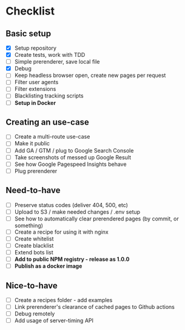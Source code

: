 # Checklist

## Basic setup

- [x] Setup repository
- [x] Create tests, work with TDD
- [ ] Simple prerenderer, save local file
- [x] Debug
- [ ] Keep headless browser open, create new pages per request
- [ ] Filter user agents
- [ ] Filter extensions
- [ ] Blacklisting tracking scripts
- [ ] **Setup in Docker**

## Creating an use-case

- [ ] Create a multi-route use-case
- [ ] Make it public
- [ ] Add GA / GTM / plug to Google Search Console
- [ ] Take screenshots of messed up Google Result
- [ ] See how Google Pagespeed Insights behave
- [ ] Plug prerenderer

## Need-to-have

- [ ] Preserve status codes (deliver 404, 500, etc)
- [ ] Upload to S3 / make needed changes / .env setup
- [ ] See how to automatically clear prerendered pages (by commit, or something)
- [ ] Create a recipe for using it with nginx
- [ ] Create whitelist
- [ ] Create blacklist
- [ ] Extend bots list
- [ ] **Add to public NPM registry - release as 1.0.0**
- [ ] **Publish as a docker image**

## Nice-to-have

- [ ] Create a recipes folder - add examples
- [ ] Link prerenderer's clearance of cached pages to Github actions
- [ ] Debug remotely
- [ ] Add usage of server-timing API
